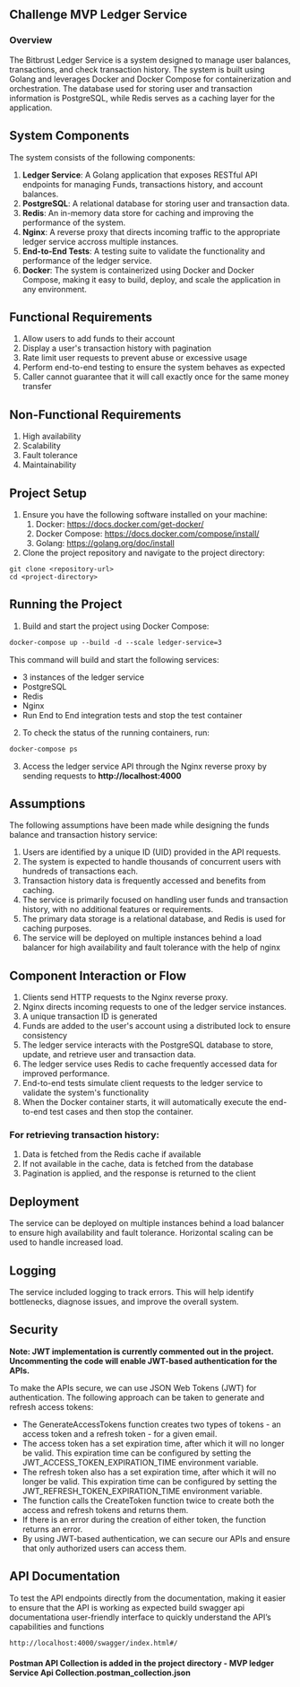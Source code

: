 ## Challenge  MVP Ledger Service
### Overview
The Bitbrust Ledger Service is a system designed to manage user balances, transactions, and check transaction history. The system is built using Golang and leverages Docker and Docker Compose for containerization and orchestration. The database used for storing user and transaction information is PostgreSQL, while Redis serves as a caching layer for the application.

## System Components
The system consists of the following components:

1. **Ledger Service**: A Golang application that exposes RESTful API endpoints for managing Funds, transactions history, and account balances. 
2. **PostgreSQL**: A relational database for storing user and transaction data. 
3. **Redis**: An in-memory data store for caching and improving the performance of the system. 
4. **Nginx**: A reverse proxy that directs incoming traffic to the appropriate ledger service accross multiple instances. 
5. **End-to-End Tests**: A testing suite to validate the functionality and performance of the ledger service.
6. **Docker**: The system is containerized using Docker and Docker Compose, making it easy to build, deploy, and scale the application in any environment.

## Functional Requirements
1. Allow users to add funds to their account
2. Display a user's transaction history with pagination
3. Rate limit user requests to prevent abuse or excessive usage
4. Perform end-to-end testing to ensure the system behaves as expected 
5. Caller cannot guarantee that it will call exactly once for the same money transfer

## Non-Functional Requirements
1. High availability
2. Scalability
3. Fault tolerance
4. Maintainability

## Project Setup
1. Ensure you have the following software installed on your machine: 
   1. Docker: https://docs.docker.com/get-docker/
   2. Docker Compose: https://docs.docker.com/compose/install/
   3. Golang: https://golang.org/doc/install
2. Clone the project repository and navigate to the project directory:
```git
git clone <repository-url>
cd <project-directory>
 ```

## Running the Project
1. Build and start the project using Docker Compose:
```dockerfile
docker-compose up --build -d --scale ledger-service=3
```
This command will build and start the following services:

* 3 instances of the ledger service
* PostgreSQL
* Redis
* Nginx
* Run End to End integration tests and stop the test container

2. To check the status of the running containers, run:
```dockerfile
docker-compose ps
```
3. Access the ledger service API through the Nginx reverse proxy by sending requests to **http://localhost:4000**


## Assumptions
The following assumptions have been made while designing the funds balance and transaction history service:

1. Users are identified by a unique ID (UID) provided in the API requests.
2. The system is expected to handle thousands of concurrent users with hundreds of transactions each.
3. Transaction history data is frequently accessed and benefits from caching. 
4. The service is primarily focused on handling user funds and transaction history, with no additional features or requirements. 
5. The primary data storage is a relational database, and Redis is used for caching purposes.
7. The service will be deployed on multiple instances behind a load balancer for high availability and fault tolerance with the help of nginx



## Component Interaction or Flow

1. Clients send HTTP requests to the Nginx reverse proxy.
2. Nginx directs incoming requests to one of the ledger service instances. 
3. A unique transaction ID is generated 
4. Funds are added to the user's account using a distributed lock to ensure consistency
5. The ledger service interacts with the PostgreSQL database to store, update, and retrieve user and transaction data. 
6. The ledger service uses Redis to cache frequently accessed data for improved performance. 
7. End-to-end tests simulate client requests to the ledger service to validate the system's functionality
8. When the Docker container starts, it will automatically execute the end-to-end test cases and then stop the container.

### For retrieving transaction history:
1. Data is fetched from the Redis cache if available 
2. If not available in the cache, data is fetched from the database 
3. Pagination is applied, and the response is returned to the client

## Deployment
The service can be deployed on multiple instances behind a load balancer to ensure high availability and fault tolerance. Horizontal scaling can be used to handle increased load.

## Logging
The service included logging to track errors. This will help identify bottlenecks, diagnose issues, and improve the overall system.

## Security


**Note: JWT implementation is currently commented out in the project. Uncommenting the code will enable JWT-based authentication for the APIs.**

To make the APIs secure, we can use JSON Web Tokens (JWT) for authentication. The following approach can be taken to generate and refresh access tokens:

* The GenerateAccessTokens function creates two types of tokens - an access token and a refresh token - for a given email.
* The access token has a set expiration time, after which it will no longer be valid. This expiration time can be configured by setting the JWT_ACCESS_TOKEN_EXPIRATION_TIME environment variable.
* The refresh token also has a set expiration time, after which it will no longer be valid. This expiration time can be configured by setting the JWT_REFRESH_TOKEN_EXPIRATION_TIME environment variable.
* The function calls the CreateToken function twice to create both the access and refresh tokens and returns them.
* If there is an error during the creation of either token, the function returns an error. 
* By using JWT-based authentication, we can secure our APIs and ensure that only authorized users can access them.

## API Documentation
To test the API endpoints directly from the documentation, making it easier to ensure that the API is working as expected build swagger api documentationa  user-friendly interface to quickly understand the API’s capabilities and functions
```bash
http://localhost:4000/swagger/index.html#/
```

#### Postman API Collection is added in the project directory - MVP ledger Service Api Collection.postman_collection.json

